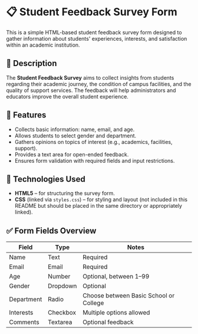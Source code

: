 


# 📋 Student Feedback Survey Form

This is a simple HTML-based student feedback survey form designed to gather information about students' experiences, interests, and satisfaction within an academic institution.

## 🧾 Description

The **Student Feedback Survey** aims to collect insights from students regarding their academic journey, the condition of campus facilities, and the quality of support services. The feedback will help administrators and educators improve the overall student experience.

## 🚀 Features

- Collects basic information: name, email, and age.
- Allows students to select gender and department.
- Gathers opinions on topics of interest (e.g., academics, facilities, support).
- Provides a text area for open-ended feedback.
- Ensures form validation with required fields and input restrictions.

## 🧱 Technologies Used

- **HTML5** – for structuring the survey form.
- **CSS** (linked via `styles.css`) – for styling and layout (not included in this README but should be placed in the same directory or appropriately linked).


## ✅ Form Fields Overview

| Field | Type | Notes |
|-------|------|-------|
| Name | Text | Required |
| Email | Email | Required |
| Age | Number | Optional, between 1–99 |
| Gender | Dropdown | Optional |
| Department | Radio | Choose between Basic School or College |
| Interests | Checkbox | Multiple options allowed |
| Comments | Textarea | Optional feedback |


